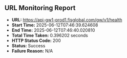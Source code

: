 ## URL Monitoring Report

- **URL:** https://api-gw1-prod1.fisglobal.com/gw/v1/health
- **Start Time:** 2025-06-12T07:46:39.624608
- **End Time:** 2025-06-12T07:46:40.020810
- **Total Time Taken:** 0.396202 seconds
- **HTTP Status Code:** 200
- **Status:** Success
- **Failure Reason:** N/A
